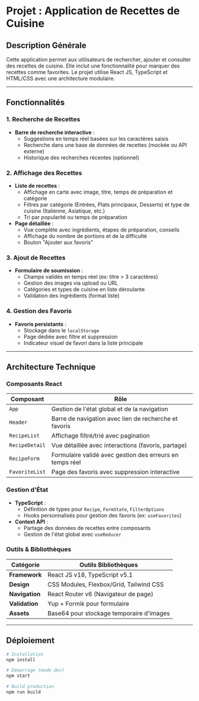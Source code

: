 # Projet : Application de Recettes de Cuisine

## Description Générale
Cette application permet aux utilisateurs de rechercher, ajouter et consulter des recettes de cuisine. Elle inclut une fonctionnalité pour marquer des recettes comme favorites. Le projet utilise React JS, TypeScript et HTML/CSS avec une architecture modulaire.

---

## Fonctionnalités

### 1. Recherche de Recettes
- **Barre de recherche interactive** :
  - Suggestions en temps réel basées sur les caractères saisis
  - Recherche dans une base de données de recettes (mockée ou API externe)
  - Historique des recherches récentes (optionnel)

### 2. Affichage des Recettes
- **Liste de recettes** :
  - Affichage en carte avec image, titre, temps de préparation et catégorie
  - Filtres par catégorie (Entrées, Plats principaux, Desserts) et type de cuisine (Italienne, Asiatique, etc.)
  - Tri par popularité ou temps de préparation
- **Page détaillée** :
  - Vue complète avec ingrédients, étapes de préparation, conseils
  - Affichage du nombre de portions et de la difficulté
  - Bouton "Ajouter aux favoris"

### 3. Ajout de Recettes
- **Formulaire de soumission** :
  - Champs validés en temps réel (ex: titre > 3 caractères)
  - Gestion des images via upload ou URL
  - Catégories et types de cuisine en liste déroulante
  - Validation des ingrédients (format liste)

### 4. Gestion des Favoris
- **Favoris persistants** :
  - Stockage dans le `localStorage`
  - Page dédiée avec filtre et suppression
  - Indicateur visuel de favori dans la liste principale

---

## Architecture Technique

### Composants React
| Composant         | Rôle                                                                 |
|-------------------|---------------------------------------------------------------------|
| `App`             | Gestion de l'état global et de la navigation                          |
| `Header`          | Barre de navigation avec lien de recherche et favoris                |
| `RecipeList`      | Affichage filtré/trié avec pagination                                 |
| `RecipeDetail`    | Vue détaillée avec interactions (favoris, partage)                   |
| `RecipeForm`      | Formulaire validé avec gestion des erreurs en temps réel             |
| `FavoriteList`    | Page des favoris avec suppression interactive                        |

### Gestion d'État
- **TypeScript** :
  - Définition de types pour `Recipe`, `FormState`, `FilterOptions`
  - Hooks personnalisés pour gestion des favoris (ex: `useFavorites`)
- **Context API** :
  - Partage des données de recettes entre composants
  - Gestion de l'état global avec `useReducer`

### Outils & Bibliothèques
| Catégorie           | Outils Bibliothèques                          |
|---------------------|---------------------------------------------|
| **Framework**       | React JS v18, TypeScript v5.1              |
| **Design**          | CSS Modules, Flexbox/Grid, Tailwind CSS     |
| **Navigation**      | React Router v6 (Navigateur de page)        |
| **Validation**      | Yup + Formik pour formulaire               |
| **Assets**          | Base64 pour stockage temporaire d'images    |

---

## Déploiement
```bash
# Installation
npm install

# Démarrage (mode dev)
npm start

# Build production
npm run build

